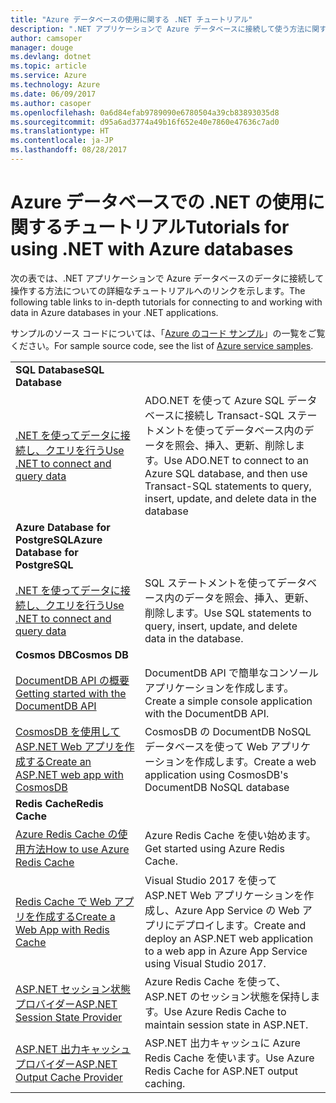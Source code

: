 ```yaml
---
title: "Azure データベースの使用に関する .NET チュートリアル"
description: ".NET アプリケーションで Azure データベースに接続して使う方法に関するチュートリアルです。"
author: camsoper
manager: douge
ms.devlang: dotnet
ms.topic: article
ms.service: Azure
ms.technology: Azure
ms.date: 06/09/2017
ms.author: casoper
ms.openlocfilehash: 0a6d84efab9789090e6780504a39cb83893035d8
ms.sourcegitcommit: d95a6ad3774a49b16f652e40e7860e47636c7ad0
ms.translationtype: HT
ms.contentlocale: ja-JP
ms.lasthandoff: 08/28/2017
---
```

# <a name="tutorials-for-using-net-with-azure-databases"></a><span data-ttu-id="53a33-103">Azure データベースでの .NET の使用に関するチュートリアル</span><span class="sxs-lookup"><span data-stu-id="53a33-103">Tutorials for using .NET with Azure databases</span></span>

<span data-ttu-id="53a33-104">次の表では、.NET アプリケーションで Azure データベースのデータに接続して操作する方法についての詳細なチュートリアルへのリンクを示します。</span><span class="sxs-lookup"><span data-stu-id="53a33-104">The following table links to in-depth tutorials for connecting to and working with data in Azure databases in your .NET applications.</span></span>

<span data-ttu-id="53a33-105">サンプルのソース コードについては、「[Azure のコード サンプル](https://azure.microsoft.com/resources/samples/?platform=dotnet)」の一覧をご覧ください。</span><span class="sxs-lookup"><span data-stu-id="53a33-105">For sample source code, see the list of [Azure service samples](https://azure.microsoft.com/resources/samples/?platform=dotnet).</span></span>

| | |
|---|---|
| <span data-ttu-id="53a33-106">**SQL Database**</span><span class="sxs-lookup"><span data-stu-id="53a33-106">**SQL Database**</span></span> ||
| <span data-ttu-id="53a33-107">[.NET を使ってデータに接続し、クエリを行う][1]</span><span class="sxs-lookup"><span data-stu-id="53a33-107">[Use .NET to connect and query data][1]</span></span> | <span data-ttu-id="53a33-108">ADO.NET を使って Azure SQL データベースに接続し Transact-SQL ステートメントを使ってデータベース内のデータを照会、挿入、更新、削除します。</span><span class="sxs-lookup"><span data-stu-id="53a33-108">Use ADO.NET to connect to an Azure SQL database, and then use Transact-SQL statements to query, insert, update, and delete data in the database</span></span> | 
| <span data-ttu-id="53a33-109">**Azure Database for PostgreSQL**</span><span class="sxs-lookup"><span data-stu-id="53a33-109">**Azure Database for PostgreSQL**</span></span> ||
| <span data-ttu-id="53a33-110">[.NET を使ってデータに接続し、クエリを行う][2]</span><span class="sxs-lookup"><span data-stu-id="53a33-110">[Use .NET to connect and query data][2]</span></span> | <span data-ttu-id="53a33-111">SQL ステートメントを使ってデータベース内のデータを照会、挿入、更新、削除します。</span><span class="sxs-lookup"><span data-stu-id="53a33-111">Use SQL statements to query, insert, update, and delete data in the database.</span></span> | 
| <span data-ttu-id="53a33-112">**Cosmos DB**</span><span class="sxs-lookup"><span data-stu-id="53a33-112">**Cosmos DB**</span></span> ||
| <span data-ttu-id="53a33-113">[DocumentDB API の概要][4]</span><span class="sxs-lookup"><span data-stu-id="53a33-113">[Getting started with the DocumentDB API][4]</span></span> | <span data-ttu-id="53a33-114">DocumentDB API で簡単なコンソール アプリケーションを作成します。</span><span class="sxs-lookup"><span data-stu-id="53a33-114">Create a simple console application with the DocumentDB API.</span></span> | 
| <span data-ttu-id="53a33-115">[CosmosDB を使用して ASP.NET Web アプリを作成する][3]</span><span class="sxs-lookup"><span data-stu-id="53a33-115">[Create an ASP.NET web app with CosmosDB][3]</span></span> | <span data-ttu-id="53a33-116">CosmosDB の DocumentDB NoSQL データベースを使って Web アプリケーションを作成します。</span><span class="sxs-lookup"><span data-stu-id="53a33-116">Create a web application using CosmosDB's DocumentDB NoSQL database</span></span> | 
| <span data-ttu-id="53a33-117">**Redis Cache**</span><span class="sxs-lookup"><span data-stu-id="53a33-117">**Redis Cache**</span></span> | |
| <span data-ttu-id="53a33-118">[Azure Redis Cache の使用方法][6]</span><span class="sxs-lookup"><span data-stu-id="53a33-118">[How to use Azure Redis Cache][6]</span></span> | <span data-ttu-id="53a33-119">Azure Redis Cache を使い始めます。</span><span class="sxs-lookup"><span data-stu-id="53a33-119">Get started using Azure Redis Cache.</span></span> |
| <span data-ttu-id="53a33-120">[Redis Cache で Web アプリを作成する][5]</span><span class="sxs-lookup"><span data-stu-id="53a33-120">[Create a Web App with Redis Cache][5]</span></span> | <span data-ttu-id="53a33-121">Visual Studio 2017 を使って ASP.NET Web アプリケーションを作成し、Azure App Service の Web アプリにデプロイします。</span><span class="sxs-lookup"><span data-stu-id="53a33-121">Create and deploy an ASP.NET web application to a web app in Azure App Service using Visual Studio 2017.</span></span>  | 
| <span data-ttu-id="53a33-122">[ASP.NET セッション状態プロバイダー][7]</span><span class="sxs-lookup"><span data-stu-id="53a33-122">[ASP.NET Session State Provider][7]</span></span> | <span data-ttu-id="53a33-123">Azure Redis Cache を使って、ASP.NET のセッション状態を保持します。</span><span class="sxs-lookup"><span data-stu-id="53a33-123">Use Azure Redis Cache to maintain session state in ASP.NET.</span></span>  | 
| <span data-ttu-id="53a33-124">[ASP.NET 出力キャッシュ プロバイダー][8]</span><span class="sxs-lookup"><span data-stu-id="53a33-124">[ASP.NET Output Cache Provider][8]</span></span> | <span data-ttu-id="53a33-125">ASP.NET 出力キャッシュに Azure Redis Cache を使います。</span><span class="sxs-lookup"><span data-stu-id="53a33-125">Use Azure Redis Cache for ASP.NET output caching.</span></span>  | 
 

[1]: /azure/sql-database/sql-database-connect-query-dotnet
[2]: /azure/postgresql/connect-csharp
[3]: /azure/cosmos-db/documentdb-dotnet-application
[4]: /azure/cosmos-db/documentdb-dotnetcore-get-started
[5]: /azure/redis-cache/cache-web-app-howto
[6]: /azure/redis-cache/cache-dotnet-how-to-use-azure-redis-cache
[7]: /azure/redis-cache/cache-aspnet-session-state-provider
[8]: /azure/redis-cache/cache-aspnet-output-cache-provider
